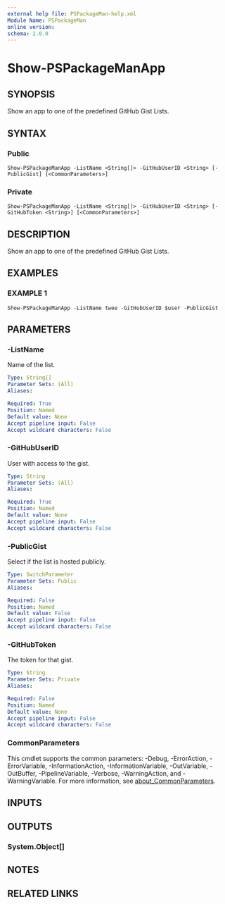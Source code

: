 ```yaml
---
external help file: PSPackageMan-help.xml
Module Name: PSPackageMan
online version:
schema: 2.0.0
---
```


# Show-PSPackageManApp

## SYNOPSIS
Show an app to one of the predefined GitHub Gist Lists.

## SYNTAX

### Public
```
Show-PSPackageManApp -ListName <String[]> -GitHubUserID <String> [-PublicGist] [<CommonParameters>]
```

### Private
```
Show-PSPackageManApp -ListName <String[]> -GitHubUserID <String> [-GitHubToken <String>] [<CommonParameters>]
```

## DESCRIPTION
Show an app to one of the predefined GitHub Gist Lists.

## EXAMPLES

### EXAMPLE 1
```
Show-PSPackageManApp -ListName twee -GitHubUserID $user -PublicGist
```

## PARAMETERS

### -ListName
Name of the list.

```yaml
Type: String[]
Parameter Sets: (All)
Aliases:

Required: True
Position: Named
Default value: None
Accept pipeline input: False
Accept wildcard characters: False
```

### -GitHubUserID
User with access to the gist.

```yaml
Type: String
Parameter Sets: (All)
Aliases:

Required: True
Position: Named
Default value: None
Accept pipeline input: False
Accept wildcard characters: False
```

### -PublicGist
Select if the list is hosted publicly.

```yaml
Type: SwitchParameter
Parameter Sets: Public
Aliases:

Required: False
Position: Named
Default value: False
Accept pipeline input: False
Accept wildcard characters: False
```

### -GitHubToken
The token for that gist.

```yaml
Type: String
Parameter Sets: Private
Aliases:

Required: False
Position: Named
Default value: None
Accept pipeline input: False
Accept wildcard characters: False
```

### CommonParameters
This cmdlet supports the common parameters: -Debug, -ErrorAction, -ErrorVariable, -InformationAction, -InformationVariable, -OutVariable, -OutBuffer, -PipelineVariable, -Verbose, -WarningAction, and -WarningVariable. For more information, see [about_CommonParameters](http://go.microsoft.com/fwlink/?LinkID=113216).

## INPUTS

## OUTPUTS

### System.Object[]
## NOTES

## RELATED LINKS
